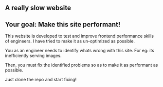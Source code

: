 ## A really slow website

## Your goal: Make this site performant!

This website is developed to test and improve frontend performance skills of engineers.
I have tried to make it as un-optimized as possible.

You as an engineer needs to identify whats wrong with this site.
For eg: its inefficiently serving images.

Then, you must fix the identified problems so as to make it as performant as possible.

Just clone the repo and start fixing!